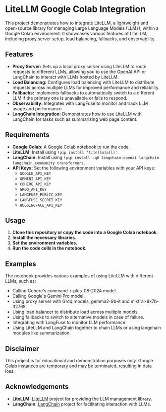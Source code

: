 # LiteLLM Google Colab Integration

This project demonstrates how to integrate LiteLLM, a lightweight and open-source library for managing Large Language
Models (LLMs), within a Google Colab environment. It showcases various features of LiteLLM, including proxy server
setup, load balancing, fallbacks, and observability.

## Features

* **Proxy Server:** Sets up a local proxy server using LiteLLM to route requests to different LLMs, allowing you to use
  the OpenAI API or LangChain to interact with LLMs hosted by LiteLLM.
* **Load Balancing:** Configures load balancing with LiteLLM to distribute requests across multiple LLMs for improved
  performance and reliability.
* **Fallbacks:** Implements fallbacks to automatically switch to a different LLM if the primary one is unavailable or
  fails to respond.
* **Observability:** Integrates with LangFuse to monitor and track LLM usage and performance.
* **LangChain Integration:** Demonstrates how to use LiteLLM with LangChain for tasks such as summarizing web page
  content.

## Requirements

* **Google Colab:** A Google Colab notebook to run the code.
* **LiteLLM:** Install using `!pip install 'litellm[all]'`.
* **LangChain:** Install using `!pip install -qU langchain-openai langchain langchain_community transformers`.
* **API Keys:** Set the following environment variables with your API keys:
    * `GOOGLE_API_KEY`
    * `GEMINI_API_KEY`
    * `COHERE_API_KEY`
    * `GROQ_API_KEY`
    * `LANGFUSE_PUBLIC_KEY`
    * `LANGFUSE_SECRET_KEY`
    * `HUGGINGFACE_API_KEY`

## Usage

1. **Clone this repository or copy the code into a Google Colab notebook.**
2. **Install the necessary libraries.**
3. **Set the environment variables.**
4. **Run the code cells in the notebook.**

## Examples

The notebook provides various examples of using LiteLLM with different LLMs, such as:

* Calling Cohere's command-r-plus-08-2024 model.
* Calling Google's Gemini Pro model.
* Using proxy server with Groq models, gemma2-9b-it and mixtral-8x7b-32768.
* Using load balancer to distribute load across multiple models.
* Using fallbacks to switch to alternative models in case of failure.
* Integrating with LangFuse to monitor LLM performance.
* Using LiteLLM and LangChain together to chain LLMs or using langchain modules like summarization.

## Disclaimer

This project is for educational and demonstration purposes only. Google Colab instances are temporary and may be
terminated, resulting in data loss.

## Acknowledgements

* **LiteLLM:** [LiteLLM](https://github.com/BerriAI/litellm) project for providing the LLM management library.
* **LangChain:** [LangChain](https://github.com/langchain-ai/langchain) project for facilitating interaction with LLMs.